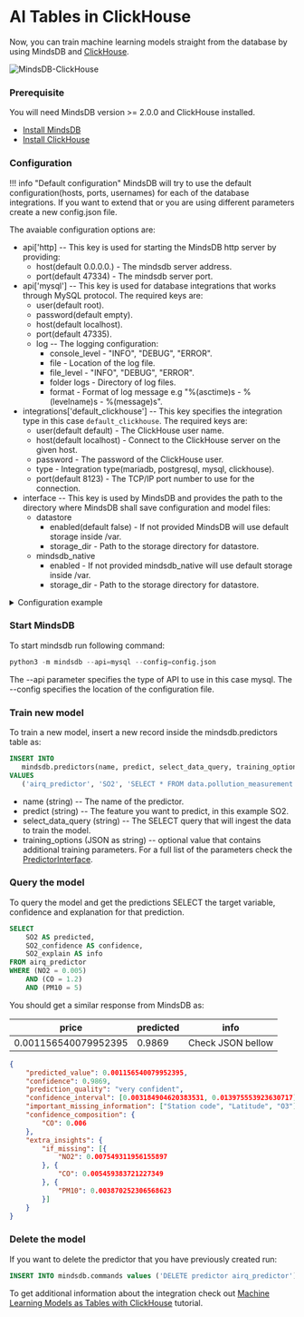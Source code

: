# AI Tables in ClickHouse

Now, you can train machine learning models straight from the database by using MindsDB and [ClickHouse](https://clickhouse.tech/).

![MindsDB-ClickHouse](/assets/clickhouse-mdb-diagram.png)


### Prerequisite

You will need MindsDB version >= 2.0.0 and ClickHouse installed.

* [Install MindsDB](/Installing/)
* [Install ClickHouse](https://clickhouse.tech/docs/en/getting-started/install/)

### Configuration

!!! info "Default configuration"
    MindsDB will try to use the default configuration(hosts, ports, usernames) for each of the database integrations. If you want to extend that or you are
    using different parameters create a new config.json file.

The avaiable configuration options are:

* api['http] -- This key is used for starting the MindsDB http server by providing:
    * host(default 0.0.0.0.) - The mindsdb server address.
    * port(default 47334) - The mindsdb server port.
* api['mysql'] -- This key is used for database integrations that works through MySQL protocol. The required keys are:
    * user(default root).
    * password(default empty).
    * host(default localhost).
    * port(default 47335).
    * log -- The logging configuration:
        * console_level - "INFO", "DEBUG", "ERROR".
        * file - Location of the log file.
        * file_level - "INFO", "DEBUG", "ERROR".
        * folder logs - Directory of log files.
        * format - Format of log message e.g "%(asctime)s - %(levelname)s - %(message)s".
* integrations['default_clickhouse'] -- This key specifies the integration type in this case `default_clickhouse`. The required keys are:
    * user(default default) - The ClickHouse user name.
    * host(default localhost) - Connect to the ClickHouse server on the given host.
    * password - The password of the ClickHouse user.
    * type - Integration type(mariadb, postgresql, mysql, clickhouse).
    * port(default 8123) - The TCP/IP port number to use for the connection.
* interface -- This key is used by MindsDB and provides the path to the directory where MindsDB shall save configuration and model files:
    * datastore
        * enabled(default false) - If not provided MindsDB will use default storage inside /var.
        * storage_dir - Path to the storage directory for datastore.
    * mindsdb_native
        * enabled -  If not provided mindsdb_native will use default storage inside /var.
        * storage_dir - Path to the storage directory for datastore.


<details class="success">
    <summary> Configuration example</summary>  
```json
{
    "api": {
        "http": {
            "host": "0.0.0.0",
            "port": "47334"
        },
        "mysql": {
            "host": "127.0.0.1",
            "password": "",
            "port": "47335",
            "user": "root"
        }
    },
    "config_version": "1.3",
    "debug": true,
    "integrations": {
      "default_clickhouse": {
          "enabled": true,
          "host": "localhost",
          "password": "root",
          "port": 3307,
          "type": "mysql",
          "user": "root"
      }
    },
    "log": {
        "level": {
            "console": "DEBUG",
            "file": "INFO"
        }
    },
    "storage_dir": "/storage"
}
```
</details>

### Start MindsDB
To start mindsdb run following command:

```python
python3 -m mindsdb --api=mysql --config=config.json
```
The --api parameter specifies the type of API to use in this case mysql.
The --config specifies the location of the configuration file.

### Train new model

To train a new model, insert a new record inside the mindsdb.predictors table as:

```sql
INSERT INTO
   mindsdb.predictors(name, predict, select_data_query, training_options)
VALUES
   ('airq_predictor', 'SO2', 'SELECT * FROM data.pollution_measurement', {"option": "value"});
```

* name (string) -- The name of the predictor.
* predict (string) --  The feature you want to predict, in this example SO2.
* select_data_query (string) -- The SELECT query that will ingest the data to train the model.
* training_options (JSON as string) -- optional value that contains additional training parameters. For a full list of the parameters check the [PredictorInterface](/PredictorInterface/#learn).

### Query the model

To query the model and get the predictions SELECT the target variable, confidence and explanation for that prediction.

```sql
SELECT
    SO2 AS predicted,
    SO2_confidence AS confidence,
    SO2_explain AS info
FROM airq_predictor
WHERE (NO2 = 0.005)
    AND (CO = 1.2)
    AND (PM10 = 5)
```
You should get a similar response from MindsDB as:

| price  | predicted | info   |
|----------------|------------|------|
| 0.001156540079952395 | 0.9869 | Check JSON bellow  |


```json
{
    "predicted_value": 0.001156540079952395,
    "confidence": 0.9869,
    "prediction_quality": "very confident",
    "confidence_interval": [0.003184904620383531, 0.013975553923630717],
    "important_missing_information": ["Station code", "Latitude", "O3"],
    "confidence_composition": {
        "CO": 0.006
    },
    "extra_insights": {
        "if_missing": [{
            "NO2": 0.007549311956155897
        }, {
            "CO": 0.005459383721227349
        }, {
            "PM10": 0.003870252306568623
        }]
    }
}
```
### Delete the model
If you want to delete the predictor that you have previously created run:

```sql
INSERT INTO mindsdb.commands values ('DELETE predictor airq_predictor');
```

To get additional information about the integration check out [Machine Learning Models as Tables with ClickHouse](https://www.mindsdb.com/blog/machine-learning-models-as-tables) tutorial.
